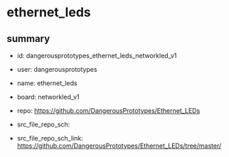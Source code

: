 # ethernet_leds
 
## summary 
* id: dangerousprototypes_ethernet_leds_networkled_v1
* user: dangerousprototypes
* name: ethernet_leds
* board: networkled_v1
* repo: https://github.com/DangerousPrototypes/Ethernet_LEDs



* src_file_repo_sch: 
* src_file_repo_sch_link: https://github.com/DangerousPrototypes/Ethernet_LEDs/tree/master/




